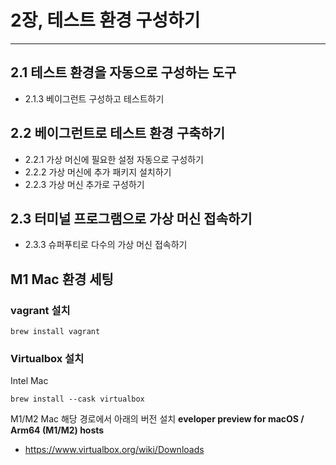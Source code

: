 # 2장, 테스트 환경 구성하기
---
## 2.1 테스트 환경을 자동으로 구성하는 도구
- 2.1.3 베이그런트 구성하고 테스트하기
## 2.2 베이그런트로 테스트 환경 구축하기
- 2.2.1 가상 머신에 필요한 설정 자동으로 구성하기
- 2.2.2 가상 머신에 추가 패키지 설치하기
- 2.2.3 가상 머신 추가로 구성하기
## 2.3 터미널 프로그램으로 가상 머신 접속하기
- 2.3.3 슈퍼푸티로 다수의 가상 머신 접속하기

## M1 Mac 환경 세팅
### vagrant 설치
```
brew install vagrant
```

### Virtualbox 설치
Intel Mac
```
brew install --cask virtualbox
```
M1/M2 Mac
해당 경로에서 아래의 버전 설치
**eveloper preview for macOS / Arm64 (M1/M2) hosts**
- https://www.virtualbox.org/wiki/Downloads
